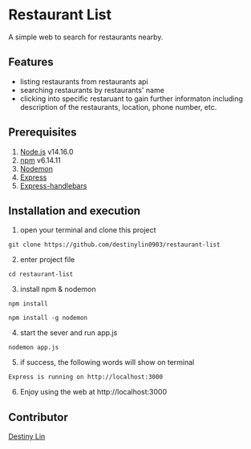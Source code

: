 # Restaurant List
A simple web to search for restaurants nearby.


## Features
+ listing restaurants from restaurants api
+ searching restaurants by restaurants' name
+ clicking into specific restaruant to gain further informaton including description of the restaurants, location, phone number, etc.

## Prerequisites
1. [Node.js](https://nodejs.org/en/) v14.16.0
2. [npm](https://www.npmjs.com/) v6.14.11
3. [Nodemon](https://www.npmjs.com/package/nodemon)
4. [Express](https://www.npmjs.com/package/express)
5. [Express-handlebars](https://www.npmjs.com/package/express-handlebars)

## Installation and execution
1. open your terminal and clone this project
```
git clone https://github.com/destinylin0903/restaurant-list
```

2. enter project file
```
cd restaurant-list
```

3. install npm & nodemon
```
npm install
```
```
npm install -g nodemon
```
4. start the sever and run app.js
```
nodemon app.js
```

5. if success, the following words will show on terminal
```
Express is running on http://localhost:3000
```

6. Enjoy using the web at http://localhost:3000 

## Contributor
[Destiny Lin](https://github.com/destinylin0903)
